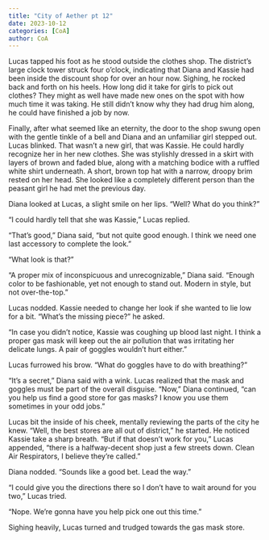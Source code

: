 ```yaml
---
title: "City of Aether pt 12"
date: 2023-10-12
categories: [CoA]
author: CoA
---
```


Lucas tapped his foot as he stood outside the clothes shop. The district’s large clock tower struck four o’clock, indicating that Diana and Kassie had been inside the discount shop for over an hour now. Sighing, he rocked back and forth on his heels. How long did it take for girls to pick out clothes? They might as well have made new ones on the spot with how much time it was taking. He still didn’t know why they had drug him along, he could have finished a job by now.

Finally, after what seemed like an eternity, the door to the shop swung open with the gentle tinkle of a bell and Diana and an unfamiliar girl stepped out. Lucas blinked. That wasn’t a new girl, that was Kassie. He could hardly recognize her in her new clothes. She was stylishly dressed in a skirt with layers of brown and faded blue, along with a matching bodice with a ruffled white shirt underneath. A short, brown top hat with a narrow, droopy brim rested on her head. She looked like a completely different person than the peasant girl he had met the previous day.

Diana looked at Lucas, a slight smile on her lips. “Well? What do you think?”

“I could hardly tell that she was Kassie,” Lucas replied.

“That’s good,” Diana said, “but not quite good enough. I think we need one last accessory to complete the look.”

“What look is that?”

“A proper mix of inconspicuous and unrecognizable,” Diana said. “Enough color to be fashionable, yet not enough to stand out. Modern in style, but not over-the-top.”

Lucas nodded. Kassie needed to change her look if she wanted to lie low for a bit. “What’s the missing piece?” he asked.

“In case you didn’t notice, Kassie was coughing up blood last night. I think a proper gas mask will keep out the air pollution that was irritating her delicate lungs. A pair of goggles wouldn’t hurt either.”

Lucas furrowed his brow. “What do goggles have to do with breathing?”

“It’s a secret,” Diana said with a wink. Lucas realized that the mask and goggles must be part of the overall disguise. “Now,” Diana continued, “can you help us find a good store for gas masks? I know you use them sometimes in your odd jobs.”

Lucas bit the inside of his cheek, mentally reviewing the parts of the city he knew. “Well, the best stores are all out of district,” he started. He noticed Kassie take a sharp breath. “But if that doesn’t work for you,” Lucas appended, “there is a halfway-decent shop just a few streets down. Clean Air Respirators, I believe they’re called.”

Diana nodded. “Sounds like a good bet. Lead the way.”

“I could give you the directions there so I don’t have to wait around for you two,” Lucas tried.

“Nope. We’re gonna have you help pick one out this time.”

Sighing heavily, Lucas turned and trudged towards the gas mask store.
